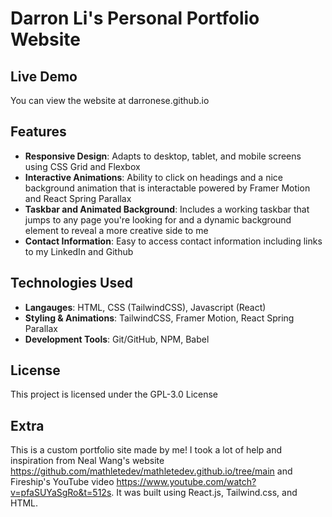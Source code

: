# Darron Li's Personal Portfolio Website

## Live Demo
You can view the website at darronese.github.io

## Features
 - **Responsive Design**: Adapts to desktop, tablet, and mobile screens using CSS Grid and Flexbox
 - **Interactive Animations**: Ability to click on headings and a nice background animation that is interactable powered by
    Framer Motion and React Spring Parallax
 - **Taskbar and Animated Background**: Includes a working taskbar that jumps to any page you're looking for and a dynamic background element
    to reveal a more creative side to me
 - **Contact Information**: Easy to access contact information including links to my LinkedIn and Github

 ## Technologies Used
 - **Langauges**: HTML, CSS (TailwindCSS), Javascript (React)
 - **Styling & Animations**: TailwindCSS, Framer Motion, React Spring Parallax
 - **Development Tools**: Git/GitHub, NPM, Babel

 ## License
 This project is licensed under the GPL-3.0 License

## Extra 
This is a custom portfolio site made by me! I took a lot of help and inspiration from Neal Wang's website https://github.com/mathletedev/mathletedev.github.io/tree/main and Fireship's YouTube video https://www.youtube.com/watch?v=pfaSUYaSgRo&t=512s. It was built using React.js, Tailwind.css, and HTML.

